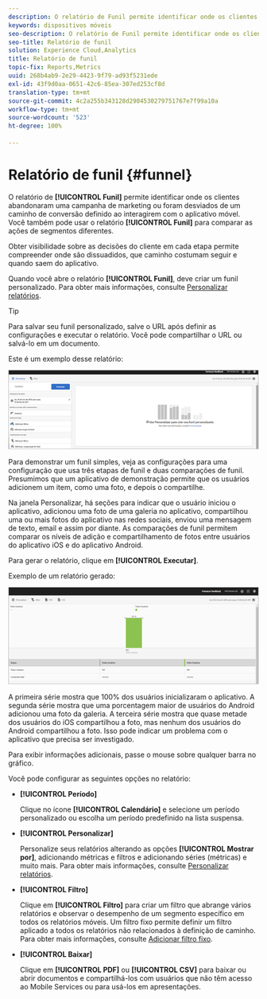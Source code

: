 ```yaml
---
description: O relatório de Funil permite identificar onde os clientes abandonaram uma campanha de marketing ou foram desviados de um caminho de conversão definido ao interagirem com o aplicativo móvel. Você também pode usar o relatório Funil para comparar as ações de segmentos diferentes.
keywords: dispositivos móveis
seo-description: O relatório de Funil permite identificar onde os clientes abandonaram uma campanha de marketing ou foram desviados de um caminho de conversão definido ao interagirem com o aplicativo móvel. Você também pode usar o relatório Funil para comparar as ações de segmentos diferentes.
seo-title: Relatório de funil
solution: Experience Cloud,Analytics
title: Relatório de funil
topic-fix: Reports,Metrics
uuid: 268b4ab9-2e29-4423-9f79-ad93f5231ede
exl-id: 43f9d0aa-0651-42c6-85ea-307ed253cf8d
translation-type: tm+mt
source-git-commit: 4c2a255b343128d2904530279751767e7f99a10a
workflow-type: tm+mt
source-wordcount: '523'
ht-degree: 100%

---
```


# Relatório de funil {#funnel}

O relatório de **[!UICONTROL Funil]** permite identificar onde os clientes abandonaram uma campanha de marketing ou foram desviados de um caminho de conversão definido ao interagirem com o aplicativo móvel. Você também pode usar o relatório **[!UICONTROL Funil]** para comparar as ações de segmentos diferentes.

Obter visibilidade sobre as decisões do cliente em cada etapa permite compreender onde são dissuadidos, que caminho costumam seguir e quando saem do aplicativo.

Quando você abre o relatório **[!UICONTROL Funil]**, deve criar um funil personalizado. Para obter mais informações, consulte [Personalizar relatórios](/help/using/usage/reports-customize/reports-customize.md).

>[!TIP]
>
>Para salvar seu funil personalizado, salve o URL após definir as configurações e executar o relatório. Você pode compartilhar o URL ou salvá-lo em um documento.

Este é um exemplo desse relatório:

![](assets/funnel_create.png)

Para demonstrar um funil simples, veja as configurações para uma configuração que usa três etapas de funil e duas comparações de funil. Presumimos que um aplicativo de demonstração permite que os usuários adicionem um item, como uma foto, e depois o compartilhe.

Na janela Personalizar, há seções para indicar que o usuário iniciou o aplicativo, adicionou uma foto de uma galeria no aplicativo, compartilhou uma ou mais fotos do aplicativo nas redes sociais, enviou uma mensagem de texto, email e assim por diante. As comparações de funil permitem comparar os níveis de adição e compartilhamento de fotos entre usuários do aplicativo iOS e do aplicativo Android.

Para gerar o relatório, clique em **[!UICONTROL Executar]**.

Exemplo de um relatório gerado:

![](assets/funnel.png)

A primeira série mostra que 100% dos usuários inicializaram o aplicativo. A segunda série mostra que uma porcentagem maior de usuários do Android adicionou uma foto da galeria. A terceira série mostra que quase metade dos usuários do iOS compartilhou a foto, mas nenhum dos usuários do Android compartilhou a foto. Isso pode indicar um problema com o aplicativo que precisa ser investigado.

Para exibir informações adicionais, passe o mouse sobre qualquer barra no gráfico.

Você pode configurar as seguintes opções no relatório:

* **[!UICONTROL Período]**

   Clique no ícone **[!UICONTROL Calendário]** e selecione um período personalizado ou escolha um período predefinido na lista suspensa.
* **[!UICONTROL Personalizar]**

   Personalize seus relatórios alterando as opções **[!UICONTROL Mostrar por]**, adicionando métricas e filtros e adicionando séries (métricas) e muito mais. Para obter mais informações, consulte [Personalizar relatórios](/help/using/usage/reports-customize/reports-customize.md).
* **[!UICONTROL Filtro]**

   Clique em **[!UICONTROL Filtro]** para criar um filtro que abrange vários relatórios e observar o desempenho de um segmento específico em todos os relatórios móveis. Um filtro fixo permite definir um filtro aplicado a todos os relatórios não relacionados à definição de caminho. Para obter mais informações, consulte [Adicionar filtro fixo](/help/using/usage/reports-customize/t-sticky-filter.md).
* **[!UICONTROL Baixar]**

   Clique em **[!UICONTROL PDF]** ou **[!UICONTROL CSV]** para baixar ou abrir documentos e compartilhá-los com usuários que não têm acesso ao Mobile Services ou para usá-los em apresentações.
